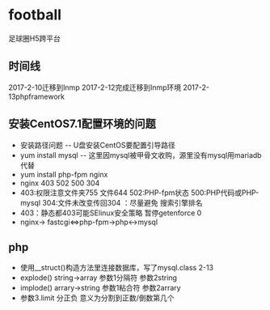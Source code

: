 # football
足球圈H5跨平台

##  时间线
2017-2-10迁移到lnmp
2017-2-12完成迁移到lnmp环境
2017-2-13phpframework
## 安装CentOS7.1配置环境的问题
   -  安装路径问题
   -- U盘安装CentOS要配置引导路径
   -  yum install mysql
   -- 这里因mysql被甲骨文收购，源里没有mysql用mariadb代替
   - yum install php-fpm nginx
   - nginx 403 502 500 304
   - 403:权限注意文件夹755 文件644 502:PHP-fpm状态 500:PHP代码或PHP-mysql 304:文件未改变传回304 ：尽量避免 搜索引擎排名
   - 403：静态都403可能SElinux安全策略 暂停getenforce 0
   - nginx-> fastcgi<=>php-fpm->php<->mysql 
   
## php

 * 使用__struct()构造方法里连接数据库，写了mysql.class 2-13
 * explode() string->array 参数1分隔符 参数2string
 * implode() arrary->string 参数1粘合符 参数2arrary
 * 参数3.limit 分正负 意义为分割到正数/倒数第几个

  

